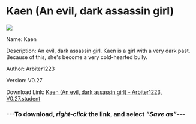 # Kaen (An evil, dark assassin girl)

<img src = "https://raw.githubusercontent.com/Arbiter1223/Koukou-Gurashi-Custom-Students/master/Students/Files/Kaen%20(An%20evil%2C%20dark%20assassin%20girl).png">

Name: Kaen

Description: An evil, dark assassin girl. Kaen is a girl with a very dark past. Because of this, she's become a very cold-hearted bully.

Author: Arbiter1223

Version: V0.27

Download Link: <a href="https://raw.githubusercontent.com/Arbiter1223/Koukou-Gurashi-Custom-Students/master/Students/Files/Kaen%20(An%20evil%2C%20dark%20assassin%20girl)%20-%20Arbiter1223%2C%20V0.27.student">Kaen (An evil, dark assassin girl) - Arbiter1223, V0.27.student</a>

### ---**To download, _right-click_ the link, and select _"Save as"_**---

